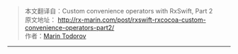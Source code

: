 > 本文翻译自：Custom convenience operators with RxSwift, Part 2  
原文地址： http://rx-marin.com/post/rxswift-rxcocoa-custom-convenience-operators-part2/  
作者：[Marin Todorov](http://www.underplot.com/)

---

